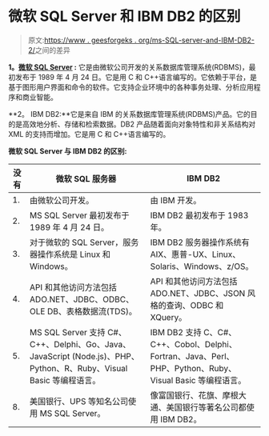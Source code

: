 # 微软 SQL Server 和 IBM DB2 的区别

> 原文:[https://www . geesforgeks . org/ms-SQL-server-and-IBM-DB2-2/](https://www.geeksforgeeks.org/difference-between-ms-sql-server-and-ibm-db2-2/)之间的差异

**1。[微软 SQL Server](https://www.geeksforgeeks.org/introduction-of-ms-sql-server/) :**
它是由微软公司开发的关系数据库管理系统(RDBMS)，最初发布于 1989 年 4 月 24 日。它是用 C 和 C++语言编写的。它依赖于平台，是基于图形用户界面和命令的软件。它支持企业环境中的各种事务处理、分析应用程序和商业智能。

**2。
IBM DB2:**它是来自 IBM 的关系数据库管理系统(RDBMS)产品。它的目的是高效地分析、存储和检索数据。DB2 产品随着面向对象特性和非关系结构对 XML 的支持而增加。它是用 C 和 C++语言编写的。

**微软 SQL Server 与 IBM DB2 的区别:**

<center>

| 没有 | 微软 SQL 服务器 | IBM DB2 |
| --- | --- | --- |
| 1. | 由微软公司开发。 | 由 IBM 开发。 |
| 2. | MS SQL Server 最初发布于 1989 年 4 月 24 日。 | IBM DB2 最初发布于 1983 年。 |
| 3. | 对于微软的 SQL Server，服务器操作系统是 Linux 和 Windows。 | IBM DB2 服务器操作系统有 AIX、惠普-UX、Linux、Solaris、Windows、z/OS。 |
| 4. | API 和其他访问方法包括 ADO.NET、JDBC、ODBC、OLE DB、表格数据流(TDS)。 | API 和其他访问方法包括 ADO.NET、JDBC、JSON 风格的查询、ODBC 和 XQuery。 |
| 5. | MS SQL Server 支持 C#、C++、Delphi、Go、Java、JavaScript (Node.js)、PHP、Python、R、Ruby、Visual Basic 等编程语言。 | IBM DB2 支持 C、C#、C++、Cobol、Delphi、Fortran、Java、Perl、PHP、Python、Ruby、Visual Basic 等编程语言。 | 6. | 二级数据库模型是文档存储和图形数据库管理系统。 | 辅助数据库模型是文档存储和 RDF 存储。 | 7. | 在微软的 SQL Server 中，表可以分布在几个文件中(水平分区)，分片是通过联合完成的。 | IBM DB2 支持分片分区方法。 |
| 8. | 美国银行、UPS 等知名公司使用 MS SQL Server。 | 像富国银行、花旗、摩根大通、美国银行等著名公司都使用 IBM DB2。 |

</center>